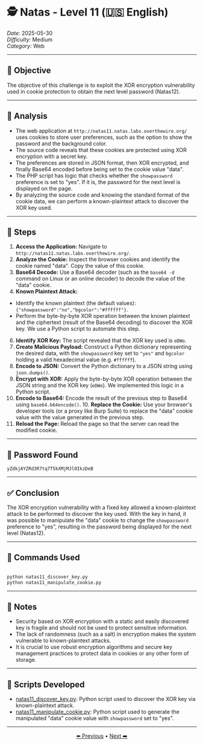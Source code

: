 # 🕵️ Natas - Level 11 (🇺🇸 English)  
*Date:* 2025-05-30  
*Difficulty:* Medium   
*Category:* Web   

---

## 🎯 Objective

The objective of this challenge is to exploit the XOR encryption vulnerability used in cookie protection to obtain the next level password (Natas12).  

---

## 🔎 Analysis

- The web application at `http://natas11.natas.labs.overthewire.org/` uses cookies to store user preferences, such as the option to show the password and the background color.  
- The source code reveals that these cookies are protected using XOR encryption with a secret key.  
- The preferences are stored in JSON format, then XOR encrypted, and finally Base64 encoded before being set to the cookie value "data".  
- The PHP script has logic that checks whether the `showpassword` preference is set to "yes". If it is, the password for the next level is displayed on the page.  
- By analyzing the source code and knowing the standard format of the cookie data, we can perform a known-plaintext attack to discover the XOR key used.  

---

## 🧱 Steps

1. **Access the Application:** Navigate to `http://natas11.natas.labs.overthewire.org/`.  
2. **Analyze the Cookie:** Inspect the browser cookies and identify the cookie named "data". Copy the value of this cookie.  
3. **Base64 Decode:** Use a Base64 decoder (such as the `base64 -d` command on Linux or an online decoder) to decode the value of the "data" cookie.  
4. **Known Plaintext Attack:**  
- Identify the known plaintext (the default values): `{"showpassword":"no","bgcolor":"#ffffff"}`.   
- Perform the byte-by-byte XOR operation between the known plaintext and the ciphertext (result of the Base64 decoding) to discover the XOR key. We use a Python script to automate this step.   
6. **Identify XOR Key:** The script revealed that the XOR key used is `eDWo`.  
7. **Create Malicious Payload:** Construct a Python dictionary representing the desired data, with the `showpassword` key set to `"yes"` and `bgcolor` holding a valid hexadecimal value (e.g. `#ffffff`).  
8. **Encode to JSON:** Convert the Python dictionary to a JSON string using `json.dumps()`.  
9. **Encrypt with XOR:** Apply the byte-by-byte XOR operation between the JSON string and the XOR key (`eDWo`). We implemented this logic in a Python script.  
10. **Encode to Base64:** Encode the result of the previous step to Base64 using `base64.b64encode()`. 10. **Replace the Cookie:** Use your browser's developer tools (or a proxy like Burp Suite) to replace the "data" cookie value with the value generated in the previous step.  
11. **Reload the Page:** Reload the page so that the server can read the modified cookie.  

---

## 🔑 Password Found

```
yZdkjAYZRd3R7tq7T5kXMjMJlOIkzDeB
```

---

## ✅ Conclusion

The XOR encryption vulnerability with a fixed key allowed a known-plaintext attack to be performed to discover the key used.  With the key in hand, it was possible to manipulate the "data" cookie to change the `showpassword` preference to "yes", resulting in the password being displayed for the next level (Natas12).  

---

## 🧪 Commands Used

```bash

python natas11_discover_key.py
python natas11_manipulate_cookie.py
```

---

## 🧠 Notes

- Security based on XOR encryption with a static and easily discovered key is fragile and should not be used to protect sensitive information.  
- The lack of randomness (such as a salt) in encryption makes the system vulnerable to known-plaintext attacks.  
- It is crucial to use robust encryption algorithms and secure key management practices to protect data in cookies or any other form of storage.  

---

## 📎 Scripts Developed

- [natas11_discover_key.py](https://github.com/ItacarambiSec/Projects/blob/main/Ctf-scripts/Overthewire_natas/natas11_discover_key.md): Python script used to discover the XOR key via known-plaintext attack.  
- [natas11_manipulate_cookie.py](https://github.com/ItacarambiSec/Projects/blob/main/Ctf-scripts/Overthewire_natas/natas11_manipulate_cookie.md): Python script used to generate the manipulated "data" cookie value with `showpassword` set to "yes".  

---

<p align="center"> <a href="../Natas10/Readme.md">⬅️ Previous</a> • <a href="../Natas12/Readme.md">Next ➡️</a> </p>
